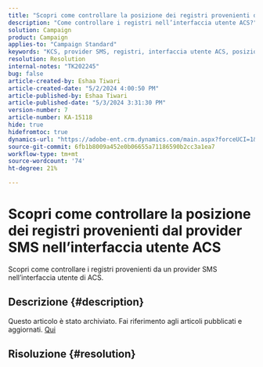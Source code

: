 ```yaml
---
title: "Scopri come controllare la posizione dei registri provenienti dal provider SMS nell’interfaccia utente ACS"
description: "Come controllare i registri nell’interfaccia utente ACS?"
solution: Campaign
product: Campaign
applies-to: "Campaign Standard"
keywords: "KCS, provider SMS, registri, interfaccia utente ACS, posizione"
resolution: Resolution
internal-notes: "TK202245"
bug: false
article-created-by: Eshaa Tiwari
article-created-date: "5/2/2024 4:00:50 PM"
article-published-by: Eshaa Tiwari
article-published-date: "5/3/2024 3:31:30 PM"
version-number: 7
article-number: KA-15118
hide: true
hidefromtoc: true
dynamics-url: "https://adobe-ent.crm.dynamics.com/main.aspx?forceUCI=1&pagetype=entityrecord&etn=knowledgearticle&id=10258f22-9d08-ef11-9f8a-6045bd006793"
source-git-commit: 6fb1b8009a452e0b06655a71186590b2cc3a1ea7
workflow-type: tm+mt
source-wordcount: '74'
ht-degree: 21%

---
```


# Scopri come controllare la posizione dei registri provenienti dal provider SMS nell’interfaccia utente ACS


Scopri come controllare i registri provenienti da un provider SMS nell’interfaccia utente di ACS.

## Descrizione {#description}

Questo articolo è stato archiviato. Fai riferimento agli articoli pubblicati e aggiornati. [Qui](https://experienceleague.adobe.com/search.html?lang=it#sort=relevancy)

## Risoluzione {#resolution}

